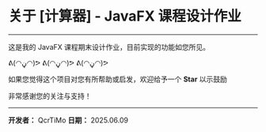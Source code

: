 # 关于 [计算器] - JavaFX 课程设计作业

---

这是我的 JavaFX 课程期末设计作业，目前实现的功能如您所见。

ᕕ(◠ڼ◠)ᕗ ᕕ(◠ڼ◠)ᕗ ᕕ(◠ڼ◠)ᕗ

如果您觉得这个项目对您有所帮助或启发，欢迎给予一个 **Star** 以示鼓励

非常感谢您的关注与支持！

---

**开发者：** QcrTiMo
**日期：** 2025.06.09
